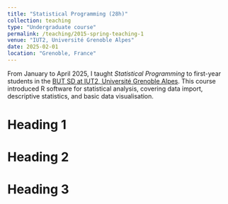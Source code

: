```yaml
---
title: "Statistical Programming (28h)"
collection: teaching
type: "Undergraduate course"
permalink: /teaching/2015-spring-teaching-1
venue: "IUT2, Université Grenoble Alpes"
date: 2025-02-01
location: "Grenoble, France"
---
```


From January to April 2025, I taught *Statistical Programming* to first-year students in the [BUT SD at IUT2, Université Grenoble Alpes](https://formations.univ-grenoble-alpes.fr/fr/catalogue-2021/but-bachelor-universitaire-de-technologie-BUT/but-science-des-donnees-KI4UX0GI.html). This course introduced R software for statistical analysis, covering data import, descriptive statistics, and basic data visualisation.

Heading 1
======

Heading 2
======

Heading 3
======
